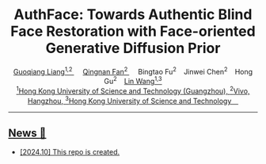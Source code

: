<div align="center">
  
<h1>AuthFace: Towards Authentic Blind Face Restoration with Face-oriented Generative Diffusion Prior</h1>
  
<div>
  <a href='https://scholar.google.com/citations?user=GHz1gUIAAAAJ&hl=zh-CN' target='_blank'>Guoqiang Liang<sup>1,2
  <a> &emsp;
  <a href='https://scholar.google.com/citations?user=2cY2zwUAAAAJ&hl=zh-CN' target='_blank'>Qingnan Fan<sup>2
  <a> &emsp;
  <a >Bingtao Fu<sup>2&emsp;
  <a >Jinwei Chen<sup>2&emsp;
  <a >Hong Gu<sup>2&emsp;
  <a href='https://scholar.google.com/citations?user=SReb2csAAAAJ&hl=zh-CN' target='_blank'>Lin Wang<sup>1,3
</div>
<div>
  <sup>1</sup>Hong Kong University of Science and Technology (Guangzhou), <sup>2</sup>Vivo, Hangzhou, <sup>3</sup>Hong Kong University of Science and Technology&emsp; 
</div>

---

</div>

## News :loudspeaker:
- [2024.10] This repo is created.
